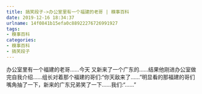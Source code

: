 ```yaml
---
title: 搞笑段子->办公室里有一个福建的老哥 | 糗事百科
date: 2019-12-16 18:34:37
urlname: 14f0841b15efa0c88922276726991927
tags: 
- 糗事百科
categories:
- 糗事百科
- 搞笑段子
---
```

办公室里有一个福建的老哥……今天 又新来了一个广东的……结果他刚进办公室做完自我介绍……组长对着那个福建的哥们:“你天敌来了……”明显看的那福建的哥们嘴角抽了一下，新来的广东兄弟笑了一下……我们:“……”


